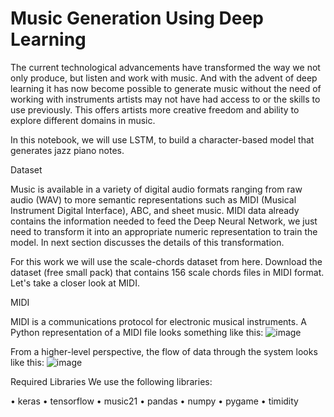 
<h1>Music Generation Using Deep Learning</h1>

The current technological advancements have transformed the way we not only produce, but listen and work with music. And with the advent of deep learning it has now become possible to generate music without the need of working with instruments artists may not have had access to or the skills to use previously. This offers artists more creative freedom and ability to explore different domains in music.

In this notebook, we will use LSTM, to build a character-based model that generates jazz piano notes.

Dataset

Music is available in a variety of digital audio formats ranging from raw audio (WAV) to more semantic representations such as MIDI (Musical Instrument Digital Interface), ABC, and sheet music. MIDI data already contains the information needed to feed the Deep Neural Network, we just need to transform it into an appropriate numeric representation to train the model. In next section discusses the details of this transformation.

For this work we will use the scale-chords dataset from here. Download the dataset (free small pack) that contains 156 scale chords files in MIDI format. Let's take a closer look at MIDI.

MIDI

MIDI is a communications protocol for electronic musical instruments. A Python representation of a MIDI file looks something like this:
![image](https://user-images.githubusercontent.com/66959193/163104662-3c5ab38c-605a-4b6d-9b9e-cf47c4a06e90.png)

From a higher-level perspective, the flow of data through the system looks like this:
![image](https://user-images.githubusercontent.com/66959193/163104754-2c2a5212-330a-4d95-95d8-b7ebce9b2444.png)



Required Libraries
We use the following libraries:

•	keras 
•	tensorflow
•	music21
•	pandas
•	numpy
•	pygame
•	timidity

